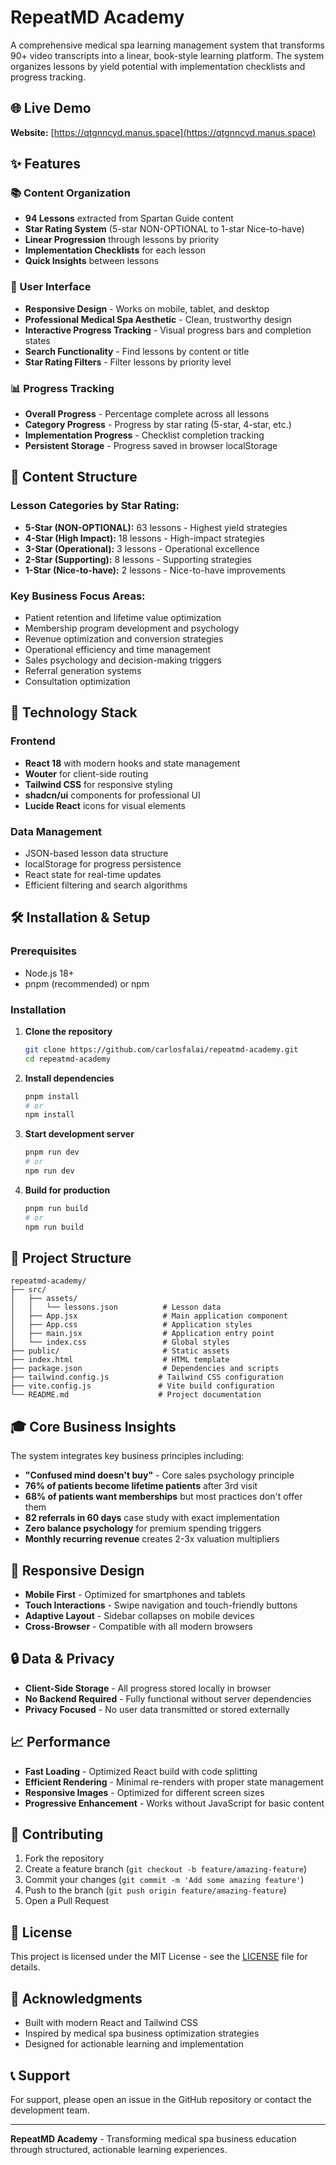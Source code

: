 # RepeatMD Academy

A comprehensive medical spa learning management system that transforms 90+ video transcripts into a linear, book-style learning platform. The system organizes lessons by yield potential with implementation checklists and progress tracking.

## 🌐 Live Demo

**Website:** [https://qtgnncyd.manus.space](https://qtgnncyd.manus.space)

## ✨ Features

### 📚 Content Organization
- **94 Lessons** extracted from Spartan Guide content
- **Star Rating System** (5-star NON-OPTIONAL to 1-star Nice-to-have)
- **Linear Progression** through lessons by priority
- **Implementation Checklists** for each lesson
- **Quick Insights** between lessons

### 🎨 User Interface
- **Responsive Design** - Works on mobile, tablet, and desktop
- **Professional Medical Spa Aesthetic** - Clean, trustworthy design
- **Interactive Progress Tracking** - Visual progress bars and completion states
- **Search Functionality** - Find lessons by content or title
- **Star Rating Filters** - Filter lessons by priority level

### 📊 Progress Tracking
- **Overall Progress** - Percentage complete across all lessons
- **Category Progress** - Progress by star rating (5-star, 4-star, etc.)
- **Implementation Progress** - Checklist completion tracking
- **Persistent Storage** - Progress saved in browser localStorage

## 🎯 Content Structure

### Lesson Categories by Star Rating:
- **5-Star (NON-OPTIONAL):** 63 lessons - Highest yield strategies
- **4-Star (High Impact):** 18 lessons - High-impact strategies  
- **3-Star (Operational):** 3 lessons - Operational excellence
- **2-Star (Supporting):** 8 lessons - Supporting strategies
- **1-Star (Nice-to-have):** 2 lessons - Nice-to-have improvements

### Key Business Focus Areas:
- Patient retention and lifetime value optimization
- Membership program development and psychology
- Revenue optimization and conversion strategies
- Operational efficiency and time management
- Sales psychology and decision-making triggers
- Referral generation systems
- Consultation optimization

## 🚀 Technology Stack

### Frontend
- **React 18** with modern hooks and state management
- **Wouter** for client-side routing
- **Tailwind CSS** for responsive styling
- **shadcn/ui** components for professional UI
- **Lucide React** icons for visual elements

### Data Management
- JSON-based lesson data structure
- localStorage for progress persistence
- React state for real-time updates
- Efficient filtering and search algorithms

## 🛠️ Installation & Setup

### Prerequisites
- Node.js 18+ 
- pnpm (recommended) or npm

### Installation

1. **Clone the repository**
   ```bash
   git clone https://github.com/carlosfalai/repeatmd-academy.git
   cd repeatmd-academy
   ```

2. **Install dependencies**
   ```bash
   pnpm install
   # or
   npm install
   ```

3. **Start development server**
   ```bash
   pnpm run dev
   # or
   npm run dev
   ```

4. **Build for production**
   ```bash
   pnpm run build
   # or
   npm run build
   ```

## 📁 Project Structure

```
repeatmd-academy/
├── src/
│   ├── assets/
│   │   └── lessons.json          # Lesson data
│   ├── App.jsx                   # Main application component
│   ├── App.css                   # Application styles
│   ├── main.jsx                  # Application entry point
│   └── index.css                 # Global styles
├── public/                       # Static assets
├── index.html                    # HTML template
├── package.json                  # Dependencies and scripts
├── tailwind.config.js           # Tailwind CSS configuration
├── vite.config.js               # Vite build configuration
└── README.md                    # Project documentation
```

## 🎓 Core Business Insights

The system integrates key business principles including:

- **"Confused mind doesn't buy"** - Core sales psychology principle
- **76% of patients become lifetime patients** after 3rd visit
- **68% of patients want memberships** but most practices don't offer them
- **82 referrals in 60 days** case study with exact implementation
- **Zero balance psychology** for premium spending triggers
- **Monthly recurring revenue** creates 2-3x valuation multipliers

## 📱 Responsive Design

- **Mobile First** - Optimized for smartphones and tablets
- **Touch Interactions** - Swipe navigation and touch-friendly buttons
- **Adaptive Layout** - Sidebar collapses on mobile devices
- **Cross-Browser** - Compatible with all modern browsers

## 🔒 Data & Privacy

- **Client-Side Storage** - All progress stored locally in browser
- **No Backend Required** - Fully functional without server dependencies
- **Privacy Focused** - No user data transmitted or stored externally

## 📈 Performance

- **Fast Loading** - Optimized React build with code splitting
- **Efficient Rendering** - Minimal re-renders with proper state management
- **Responsive Images** - Optimized for different screen sizes
- **Progressive Enhancement** - Works without JavaScript for basic content

## 🤝 Contributing

1. Fork the repository
2. Create a feature branch (`git checkout -b feature/amazing-feature`)
3. Commit your changes (`git commit -m 'Add some amazing feature'`)
4. Push to the branch (`git push origin feature/amazing-feature`)
5. Open a Pull Request

## 📄 License

This project is licensed under the MIT License - see the [LICENSE](LICENSE) file for details.

## 🙏 Acknowledgments

- Built with modern React and Tailwind CSS
- Inspired by medical spa business optimization strategies
- Designed for actionable learning and implementation

## 📞 Support

For support, please open an issue in the GitHub repository or contact the development team.

---

**RepeatMD Academy** - Transforming medical spa business education through structured, actionable learning experiences.

